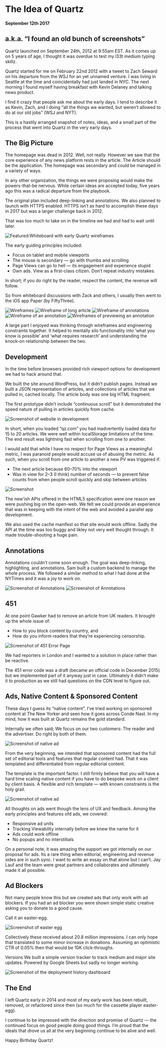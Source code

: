 # The Idea of Quartz
#### September 12th 2017
## a.k.a. “I found an old bunch of screenshots”

Quartz launched on September 24th, 2012 at 9:55am EST. As it comes up on 5 years of age, I thought it was overdue to test my l33t medium typing skillz.

Quartz started for me on February 22nd 2012 with a tweet to Zach Seward on his departure from the WSJ for an yet unnamed venture. I was living in Seattle at the time and coincidentally had just landed in NYC. The next morning I found myself having breakfast with Kevin Delaney and talking news product.

I find it crazy that people ask me about the early days. I tend to describe it as Kevin, Zach, and I doing “all the things we wanted, but weren’t allowed to do at our old jobs” (WSJ and NYT).

This is a hastily arranged snapshot of notes, ideas, and a small part of the process that went into Quartz in the very early days.

## The Big Picture
The homepage was dead in 2012. Well, not really. However we saw that the core experience of any news platform rests in the article. The Article should be the application. The homepage was secondary and could be managed in a variety of ways.

In any other organization, the things we were proposing would make the powers-that-be nervous. While certain ideas are accepted today, five years ago this was a radical departure from the playbook.

The original plan included deep-linking and annotations. We also planned to launch with HTTPS enabled. HTTPS isn’t as hard to accomplish these days in 2017 but was a larger challenge back in 2012.

That was too much to take on in the timeline we had and had to wait until later.

![Featured:Whiteboard with early Quartz wireframes](/posts/media/idea-of-quartz/1-whiteboard.jpg)

The early guiding principles included:

* Focus on tablet and mobile viewports
* The mouse is secondary — go with thumbs and scrolling
* Page Views can go to hell — its engagement and experience stupid
* Own ads. View as a first-class citizen. Don’t repeat industry mistakes.

In short; if you do right by the reader, respect the content, the revenue will follow.

So from whiteboard discussions with Zack and others, I usually then went to the iOS app Paper (by FiftyThree).

![Wireframes](/posts/media/idea-of-quartz/2-wireframe.jpg)
![Wireframe of long article](/posts/media/idea-of-quartz/3-wireframe-article-long.jpg)
![Wireframe of annotations](/posts/media/idea-of-quartz/4-wireframe-annotations-side.jpg)
![Wireframe of an annotation](/posts/media/idea-of-quartz/5-wiresframe-annotation.jpg)
![Wireframes of previewing an annotation](/posts/media/idea-of-quartz/9-wiresframe-annotation-preview.jpg)

A large part I enjoyed was thinking through wireframes and engineering constraints together. It helped to mentally silo functionality into ‘what you know is possible’ and ‘what requires research’ and understanding the knock-on relationship between the two.

## Development
In the time before browsers provided rich viewport options for development we had to hack around that.

We built the site around WordPress, but it didn’t publish pages. Instead we built a JSON representation of articles, and collections of articles that we pulled in, cached locally. The article body was one big HTML fragment.

The first prototype didn’t include “continuous scroll” but it demonstrated the speed nature of pulling in articles quickly from cache. 

![Screenshot of website in development](/posts/media/idea-of-quartz/10-screenshot-dev.jpg)

In short, when you loaded “qz.com” you had inadvertently loaded data for 15 to 20 articles. We were well within localStorage limitations of the time. The end result was lightning fast when scrolling from one to another.

I would add that while I have no respect for Page Views as a meaningful metric, I was paranoid people would accuse us of abusing the metric. As such, when you scroll from one article to another a new PV was triggered if:

* The next article because 60–70% into the viewport
* Was in view for 2–3 (I think) number of seconds — to prevent false counts from when people scroll quickly and skip between articles

![Screenshot](/posts/media/idea-of-quartz/11-screenshort-article-partial.jpg)

The new’ish APIs offered in the HTML5 specification were one reason we were pushing big on the open-web. We felt we could provide an experience that was in keeping with the intent of the web and avoided a parallel app development.

We also used the cache manifest so that site would work offline. Sadly the API at the time was too buggy and likley not very well thought through. It made trouble-shooting a huge pain.

## Annotations
Annotations couldn’t come soon enough. The goal was deep-linking, highlighting, and annotations. Sam built a custom backend to manage the whole process. We followed a similar method to what I had done at the NYTimes and it was a joy to work on.

![Screenshot of Annotations](/posts/media/idea-of-quartz/12-annotations-1.jpg)
![Screenshot of Annotations](/posts/media/idea-of-quartz/14-annotations-3.jpg)

## 451
At one point Gawker had to remove an article from UK readers. It brought up the whole issue of:

* How to you block content by country, and
* How do you inform readers that they’re experiencing censorship.

![Screenshot of 451 Error Page](/posts/media/idea-of-quartz/16-451-error-page.jpg)

We had reporters in London and I wanted to a solution in place rather than be reactive.

The 451 error code was a draft (became an official code in December 2015) but we implemented part of it anyway just in case. Ultimately it didn’t make it to production as we still had questions on the CDN level to figure out.

## Ads, Native Content & Sponsored Content
These days I guess its “native content”. I’ve tried working on sponsored content at The New Yorker and seen how it goes across Conde Nast. In my mind, how it was built at Quartz remains the gold standard.

Internally we often said; We focus on our two customers: The reader and the advertiser. Do right by both of them.

![Screenshot of native ad](/posts/media/idea-of-quartz/17-ads-1.jpg)

From the very beginning, we intended that sponsored content had the full set of editorial tools and features that regular content had. That it was templated and differentiated from regular editorial content.

The template is the important factor. I still firmly believe that you will have a hard time scaling native content if you have to do bespoke work on a client by client basis. A flexible and rich template — with known constraints is the holy grail.

![Screenshot of native ad](/posts/media/idea-of-quartz/18-ads-2.jpg)

All thoughts on ads went though the lens of UX and feedback. Among the early principles and features ofd ads, we covered:

* Responsive ad units
* Tracking Viewability internally before we knew the name for it
* Ads could work offline
* No popups and no interstitials

On a personal note, it was amazing the support we got internally on our proposal for ads. Its a rare thing when editorial, engineering and revenue sides are in such sync. I want to write an essay on that alone but I can’t. Jay Lauf and the team were great partners and collaborates and ultimately made it all possible.

## Ad Blockers
Not many people know this but we created ads that only work with ad blockers. If you had an ad blocker you were shown simple static creative asking you to donate to a good cause.

Call it an easter-egg.

![Screenshot of easter egg](/posts/media/idea-of-quartz/19-easter-egg.jpg)

Collectively these received about 20.8 million impressions. I can only hope that translated to some minor increase in donations. Assuming an optimistic CTR of 0.05% then that would be 10K click-throughs.

Versions
We built a simple version tracker to track medium and major site updates. Powered by Google Sheets but sadly no longer working.

![Screenshot of the deployment history dashboard](/posts/media/idea-of-quartz/21-last-deploy-dashboard.jpg)


## The End
I left Quartz early in 2014 and most of my early work has been rebuilt, removed, or refactored since then (so much for the cassette player easter-egg).

I continue to be impressed with the direction and promise of Quartz — the continued focus on good people doing good things. I’m proud that the ideals that drove us all at the very beginning continue to be alive and well.

Happy Birthday Quartz!
